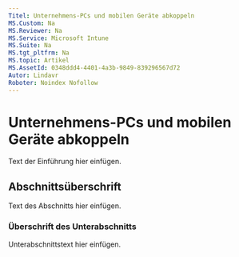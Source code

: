 ```yaml
---
Titel: Unternehmens-PCs und mobilen Geräte abkoppeln
MS.Custom: Na
MS.Reviewer: Na
MS.Service: Microsoft Intune
MS.Suite: Na
MS.tgt_pltfrm: Na
MS.topic: Artikel
MS.AssetId: 0348ddd4-4401-4a3b-9849-839296567d72
Autor: Lindavr
Roboter: Noindex Nofollow
---
```

# Unternehmens-PCs und mobilen Geräte abkoppeln
Text der Einführung hier einfügen.

## Abschnittsüberschrift
Text des Abschnitts hier einfügen.

### Überschrift des Unterabschnitts
Unterabschnittstext hier einfügen.



<!--HONumber=Mar16_HO1-->


